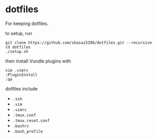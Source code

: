 # dotfiles

For keeping dotfiles.

to setup, run
```
git clone https://github.com/skasai5296/dotfiles.git --recursive
cd dotfiles
./setup.sh
```
then install Vundle plugins with
```
vim .vimrc
:PluginInstall
:qa
```

dotfiles include
- `.ssh`
- `.vim`
- `.vimrc`
- `.tmux.conf`
- `.tmux.reset.conf`
- `.bashrc`
- `.bash_profile`
